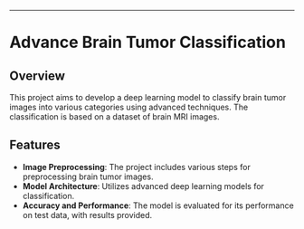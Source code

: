 ---

# Advance Brain Tumor Classification

## Overview
This project aims to develop a deep learning model to classify brain tumor images into various categories using advanced techniques. The classification is based on a dataset of brain MRI images.

## Features
- **Image Preprocessing**: The project includes various steps for preprocessing brain tumor images.
- **Model Architecture**: Utilizes advanced deep learning models for classification.
- **Accuracy and Performance**: The model is evaluated for its performance on test data, with results provided.
